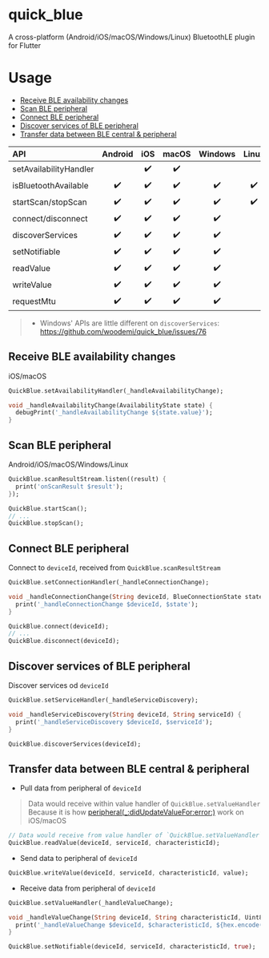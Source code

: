 # quick_blue

A cross-platform (Android/iOS/macOS/Windows/Linux) BluetoothLE plugin for Flutter

# Usage

- [Receive BLE availability changes](#receive-ble-availability-changes)
- [Scan BLE peripheral](#scan-ble-peripheral)
- [Connect BLE peripheral](#connect-ble-peripheral)
- [Discover services of BLE peripheral](#discover-services-of-ble-peripheral)
- [Transfer data between BLE central & peripheral](#transfer-data-between-ble-central--peripheral)

| API | Android | iOS | macOS | Windows | Linux |
| :--- | :---: | :---: | :---: | :---: | :---: |
| setAvailabilityHandler |  | ✔️ | ✔️ |  |  |
| isBluetoothAvailable | ✔️ | ✔️ | ✔️ | ✔️ | ✔️ |
| startScan/stopScan | ✔️ | ✔️ | ✔️ | ✔️ | ✔️ |
| connect/disconnect | ✔️ | ✔️ | ✔️ | ✔️ |  |
| discoverServices | ✔️ | ✔️ | ✔️ | ✔️ |  |
| setNotifiable | ✔️ | ✔️ | ✔️ | ✔️ |  |
| readValue | ✔️ | ✔️ | ✔️ | ✔️ |  |
| writeValue | ✔️ | ✔️ | ✔️ | ✔️ |  |
| requestMtu | ✔️ | ✔️ | ✔️ | ✔️ |  |

> * Windows' APIs are little different on `discoverServices`: https://github.com/woodemi/quick_blue/issues/76

## Receive BLE availability changes

iOS/macOS
```dart
QuickBlue.setAvailabilityHandler(_handleAvailabilityChange);

void _handleAvailabilityChange(AvailabilityState state) {
  debugPrint('_handleAvailabilityChange ${state.value}');
}
```


## Scan BLE peripheral

Android/iOS/macOS/Windows/Linux

```dart
QuickBlue.scanResultStream.listen((result) {
  print('onScanResult $result');
});

QuickBlue.startScan();
// ...
QuickBlue.stopScan();
```

## Connect BLE peripheral

Connect to `deviceId`, received from `QuickBlue.scanResultStream`

```dart
QuickBlue.setConnectionHandler(_handleConnectionChange);

void _handleConnectionChange(String deviceId, BlueConnectionState state) {
  print('_handleConnectionChange $deviceId, $state');
}

QuickBlue.connect(deviceId);
// ...
QuickBlue.disconnect(deviceId);
```

## Discover services of BLE peripheral

Discover services od `deviceId`

```dart
QuickBlue.setServiceHandler(_handleServiceDiscovery);

void _handleServiceDiscovery(String deviceId, String serviceId) {
  print('_handleServiceDiscovery $deviceId, $serviceId');
}

QuickBlue.discoverServices(deviceId);
```

## Transfer data between BLE central & peripheral

- Pull data from peripheral of `deviceId`

> Data would receive within value handler of `QuickBlue.setValueHandler`
> Because it is how [peripheral(_:didUpdateValueFor:error:)](https://developer.apple.com/documentation/corebluetooth/cbperipheraldelegate/1518708-peripheral) work on iOS/macOS

```dart
// Data would receive from value handler of `QuickBlue.setValueHandler`
QuickBlue.readValue(deviceId, serviceId, characteristicId);
```

- Send data to peripheral of `deviceId`

```dart
QuickBlue.writeValue(deviceId, serviceId, characteristicId, value);
```

- Receive data from peripheral of `deviceId`

```dart
QuickBlue.setValueHandler(_handleValueChange);

void _handleValueChange(String deviceId, String characteristicId, Uint8List value) {
  print('_handleValueChange $deviceId, $characteristicId, ${hex.encode(value)}');
}

QuickBlue.setNotifiable(deviceId, serviceId, characteristicId, true);
```